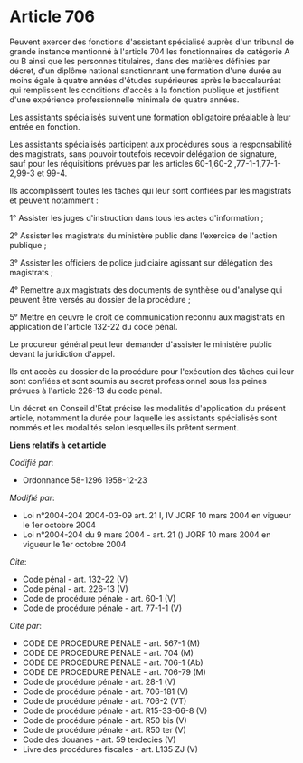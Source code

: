 # Article 706

Peuvent exercer des fonctions d'assistant spécialisé auprès d'un tribunal de grande instance mentionné à l'article 704 les
fonctionnaires de catégorie A ou B ainsi que les personnes titulaires, dans des matières définies par décret, d'un diplôme
national sanctionnant une formation d'une durée au moins égale à quatre années d'études supérieures après le baccalauréat qui
remplissent les conditions d'accès à la fonction publique et justifient d'une expérience professionnelle minimale de quatre
années. 

Les assistants spécialisés suivent une formation obligatoire préalable à leur entrée en fonction. 

Les assistants spécialisés participent aux procédures sous la responsabilité des magistrats, sans pouvoir toutefois recevoir
délégation de signature, sauf pour les réquisitions prévues par les articles 60-1,60-2
,77-1-1,77-1-2,99-3 et 99-4.

Ils accomplissent toutes les tâches qui leur sont confiées par les magistrats et peuvent notamment : 

1° Assister les juges d'instruction dans tous les actes d'information ; 

2° Assister les magistrats du ministère public dans l'exercice de l'action publique ; 

3° Assister les officiers de police judiciaire agissant sur délégation des magistrats ; 

4° Remettre aux magistrats des documents de synthèse ou d'analyse qui peuvent être versés au dossier de la procédure ; 

5° Mettre en oeuvre le droit de communication reconnu aux magistrats en application de l'article 132-22 du code pénal. 

Le procureur général peut leur demander d'assister le ministère public devant la juridiction d'appel. 

Ils ont accès au dossier de la procédure pour l'exécution des tâches qui leur sont confiées et sont soumis au secret
professionnel sous les peines prévues à l'article 226-13 du code pénal. 

Un décret en Conseil d'Etat précise les modalités d'application du présent article, notamment la durée pour laquelle les
assistants spécialisés sont nommés et les modalités selon lesquelles ils prêtent serment.

**Liens relatifs à cet article**

_Codifié par_:

  - Ordonnance 58-1296 1958-12-23

_Modifié par_:

  - Loi n°2004-204 2004-03-09 art. 21 I, IV JORF 10 mars 2004 en vigueur le 1er octobre 2004
  - Loi n°2004-204 du 9 mars 2004 - art. 21 () JORF 10 mars 2004 en vigueur le 1er octobre 2004

_Cite_:

  - Code pénal - art. 132-22 (V)
  - Code pénal - art. 226-13 (V)
  - Code de procédure pénale - art. 60-1 (V)
  - Code de procédure pénale - art. 77-1-1 (V)

_Cité par_:

  - CODE DE PROCEDURE PENALE - art. 567-1 (M)
  - CODE DE PROCEDURE PENALE - art. 704 (M)
  - CODE DE PROCEDURE PENALE - art. 706-1 (Ab)
  - CODE DE PROCEDURE PENALE - art. 706-79 (M)
  - Code de procédure pénale - art. 28-1 (V)
  - Code de procédure pénale - art. 706-181 (V)
  - Code de procédure pénale - art. 706-2 (VT)
  - Code de procédure pénale - art. R15-33-66-8 (V)
  - Code de procédure pénale - art. R50 bis (V)
  - Code de procédure pénale - art. R50 ter (V)
  - Code des douanes - art. 59 terdecies (V)
  - Livre des procédures fiscales - art. L135 ZJ (V)
